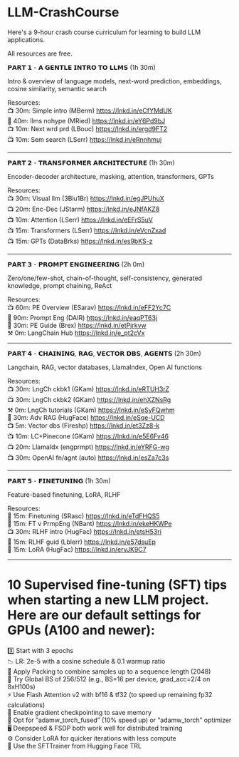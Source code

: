 # LLM-CrashCourse

Here's a 9-hour crash course curriculum for learning to build LLM applications.

All resources are free.

𝗣𝗔𝗥𝗧 𝟭 - 𝗔 𝗚𝗘𝗡𝗧𝗟𝗘 𝗜𝗡𝗧𝗥𝗢 𝗧𝗢 𝗟𝗟𝗠𝗦 (1h 30m)

Intro & overview of language models, next-word prediction, embeddings, cosine similarity, semantic search

Resources: <br>
📺 30m: Simple intro (MBerm) https://lnkd.in/eCfYMdUK <br>
📖 40m: llms nohype (MRied) https://lnkd.in/eY6Pd9bJ <br>
📺 10m: Next wrd prd (LBouc) https://lnkd.in/ergd9FT2 <br>
📺 10m: Sem search (LSerr) https://lnkd.in/eRnnhmuj <br>

---

𝗣𝗔𝗥𝗧 𝟮 - 𝗧𝗥𝗔𝗡𝗦𝗙𝗢𝗥𝗠𝗘𝗥 𝗔𝗥𝗖𝗛𝗜𝗧𝗘𝗖𝗧𝗨𝗥𝗘 (1h 30m)

Encoder-decoder architecture, masking, attention, transformers, GPTs

Resources: <br>
📺 30m: Visual llm (3Blu1Br) https://lnkd.in/egJPUhuX <br>
📺 20m: Enc-Dec (JStarm) https://lnkd.in/eJNfAKZ8 <br>
📺 10m: Attention (LSerr) https://lnkd.in/eEFrS5uV <br>
📺 15m: Transformers (LSerr) https://lnkd.in/eVcnZxad <br>
📺 15m: GPTs (DataBrks) https://lnkd.in/es9bKS-z <br>

---

𝗣𝗔𝗥𝗧 𝟯 - 𝗣𝗥𝗢𝗠𝗣𝗧 𝗘𝗡𝗚𝗜𝗡𝗘𝗘𝗥𝗜𝗡𝗚 (2h 0m)

Zero/one/few-shot, chain-of-thought, self-consistency, generated knowledge, prompt chaining, ReAct

Resources: <br>
📺 60m: PE Overview (ESarav) https://lnkd.in/eFF2Yc7C <br>
📖 90m: Prompt Eng (DAIR) https://lnkd.in/eaqPT63j <br>
📖 30m: PE Guide (Brex) https://lnkd.in/etPjrkvw <br>
⚒️ 0m: LangChain Hub https://lnkd.in/e_pt2cVx <br>

---

𝗣𝗔𝗥𝗧 𝟰 - 𝗖𝗛𝗔𝗜𝗡𝗜𝗡𝗚, 𝗥𝗔𝗚, 𝗩𝗘𝗖𝗧𝗢𝗥 𝗗𝗕𝗦, 𝗔𝗚𝗘𝗡𝗧𝗦 (2h 30m)

Langchain, RAG, vector databases, LlamaIndex, Open AI functions

Resources: <br>
📺 30m: LngCh ckbk1 (GKam) https://lnkd.in/eRTUH3rZ <br>
📺 30m: LngCh ckbk2 (GKam) https://lnkd.in/ehXZNsRg <br>
⚒️ 0m: LngCh tutorials (GKam) https://lnkd.in/eSyFQwhm <br>
📖 30m: Adv RAG (HugFace) https://lnkd.in/eSqe-UCD <br>
📺 5m: Vector dbs (Fireshp) https://lnkd.in/et3Zz8-k <br>
📺 10m: LC+Pinecone (GKam) https://lnkd.in/e5E6Fv46 <br>
📺 20m: LlamaIdx (engprmpt) https://lnkd.in/eYRFG-wg <br>
📺 30m: OpenAI fn/agnt (auto) https://lnkd.in/esZa7c3s <br>

---

𝗣𝗔𝗥𝗧 𝟱 - 𝗙𝗜𝗡𝗘𝗧𝗨𝗡𝗜𝗡𝗚 (1h 30m)

Feature-based finetuning, LoRA, RLHF

Resources: <br>
📖 15m: Finetuning (SRasc) https://lnkd.in/eTdFHQS5 <br>
📖 15m: FT v PrmpEng (NBant) https://lnkd.in/ekeHKWPe <br>
📺 30m: RLHF intro (HugFac) https://lnkd.in/etsH53ri <br>
📖 15m: RLHF guid (Lblerr) https://lnkd.in/e57dsuEp <br>
📖 15m: LoRA (HugFac) https://lnkd.in/ervJK9C7 <br>


---

# 10 Supervised fine-tuning (SFT) tips when starting a new LLM project. Here are our default settings for GPUs (A100 and newer):

3️⃣ Start with 3 epochs <br>
📉 LR: 2e-5 with a cosine schedule & 0.1 warmup ratio <br>
🔗 Apply Packing to combine samples up to a sequence length (2048) <br>
📏 Try Global BS of 256/512 (e.g., BS=16 per device, grad_acc=2/4 on 8xH100s) <br>
⚡ Use Flash Attention v2 with bf16 & tf32 (to speed up remaining fp32 calculations) <br>
💾 Enable gradient checkpointing to save memory <br>
🚀 Opt for “adamw_torch_fused” (10% speed up) or “adamw_torch” optimizer <br>
🖥️ Deepspeed & FSDP both work well for distributed training <br>
⚙️ Consider LoRA for quicker iterations with less compute <br>
🤗 Use the SFTTrainer from Hugging Face TRL <br>
